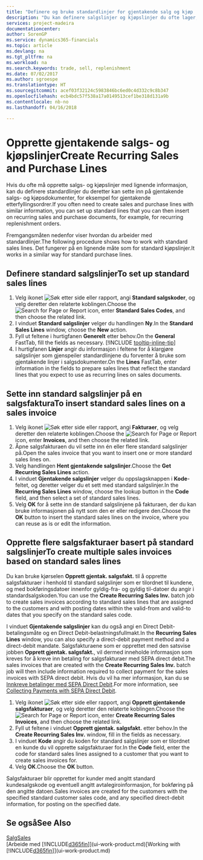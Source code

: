 ```yaml
---
title: "Definere og bruke standardlinjer for gjentakende salg og kjøp | Microsoft-dokumentasjon"
description: "Du kan definere salgslinjer og kjøpslinjer du ofte lager, og deretter sette dem inn i salgs- og kjøpsdokumenter for å fylle ut linjene raskt med standardinformasjon."
services: project-madeira
documentationcenter: 
author: SorenGP
ms.service: dynamics365-financials
ms.topic: article
ms.devlang: na
ms.tgt_pltfrm: na
ms.workload: na
ms.search.keywords: trade, sell, replenishment
ms.date: 07/02/2017
ms.author: sgroespe
ms.translationtype: HT
ms.sourcegitcommit: acef03f32124c5983846bc6ed0c4d332c9c8b347
ms.openlocfilehash: ecb4bdc57f538a17a0149513cef1be318d131a9b
ms.contentlocale: nb-no
ms.lasthandoff: 04/16/2018

---
```

# <a name="create-recurring-sales-and-purchase-lines"></a><span data-ttu-id="3253a-103">Opprette gjentakende salgs- og kjøpslinjer</span><span class="sxs-lookup"><span data-stu-id="3253a-103">Create Recurring Sales and Purchase Lines</span></span>
<span data-ttu-id="3253a-104">Hvis du ofte må opprette salgs- og kjøpslinjer med lignende informasjon, kan du definere standardlinjer du deretter kan sette inn på gjentakende salgs- og kjøpsdokumenter, for eksempel for gjentakende etterfyllingsordrer.</span><span class="sxs-lookup"><span data-stu-id="3253a-104">If you often need to create sales and purchase lines with similar information, you can set up standard lines that you can then insert on recurring sales and purchase documents, for example, for recurring replenishment orders.</span></span>  

<span data-ttu-id="3253a-105">Fremgangsmåten nedenfor viser hvordan du arbeider med standardlinjer.</span><span class="sxs-lookup"><span data-stu-id="3253a-105">The following procedure shows how to work with standard sales lines.</span></span> <span data-ttu-id="3253a-106">Det fungerer på en lignende måte som for standard kjøpslinjer.</span><span class="sxs-lookup"><span data-stu-id="3253a-106">It works in a similar way for standard purchase lines.</span></span>  

## <a name="to-set-up-standard-sales-lines"></a><span data-ttu-id="3253a-107">Definere standard salgslinjer</span><span class="sxs-lookup"><span data-stu-id="3253a-107">To set up standard sales lines</span></span>  
1. <span data-ttu-id="3253a-108">Velg ikonet ![Søk etter side eller rapport](media/ui-search/search_small.png "Søk etter side eller rapport"), angi **Standard salgskoder**, og velg deretter den relaterte koblingen.</span><span class="sxs-lookup"><span data-stu-id="3253a-108">Choose the ![Search for Page or Report](media/ui-search/search_small.png "Search for Page or Report icon") icon, enter **Standard Sales Codes**, and then choose the related link.</span></span>  
2. <span data-ttu-id="3253a-109">I vinduet **Standard salgslinjer** velger du handlingen **Ny**.</span><span class="sxs-lookup"><span data-stu-id="3253a-109">In the **Standard Sales Lines** window, choose the **New** action.</span></span>  
3. <span data-ttu-id="3253a-110">Fyll ut feltene i hurtigfanen **Generelt** etter behov.</span><span class="sxs-lookup"><span data-stu-id="3253a-110">On the **General** FastTab, fill the fields as necessary.</span></span> [!INCLUDE [tooltip-inline-tip](includes/tooltip-inline-tip_md.md)]  
4. <span data-ttu-id="3253a-111">I hurtigfanen **Linjer** angir du informasjon i feltene for å klargjøre salgslinjer som gjenspeiler standardlinjene du forventer å bruke som gjentakende linjer i salgsdokumenter.</span><span class="sxs-lookup"><span data-stu-id="3253a-111">On the **Lines** FastTab, enter information in the fields to prepare sales lines that reflect the standard lines that you expect to use as recurring lines on sales documents.</span></span>  

## <a name="to-insert-standard-sales-lines-on-a-sales-invoice"></a><span data-ttu-id="3253a-112">Sette inn standard salgslinjer på en salgsfaktura</span><span class="sxs-lookup"><span data-stu-id="3253a-112">To insert standard sales lines on a sales invoice</span></span>
1. <span data-ttu-id="3253a-113">Velg ikonet ![Søk etter side eller rapport](media/ui-search/search_small.png "Søk etter side eller rapport"), angi **Fakturaer**, og velg deretter den relaterte koblingen.</span><span class="sxs-lookup"><span data-stu-id="3253a-113">Choose the ![Search for Page or Report](media/ui-search/search_small.png "Search for Page or Report icon") icon, enter **Invoices**, and then choose the related link.</span></span>
2. <span data-ttu-id="3253a-114">Åpne salgsfakturaen du vil sette inn én eller flere standard salgslinjer på.</span><span class="sxs-lookup"><span data-stu-id="3253a-114">Open the sales invoice that you want to insert one or more standard sales lines on.</span></span>
3. <span data-ttu-id="3253a-115">Velg handlingen **Hent gjentakende salgslinjer**.</span><span class="sxs-lookup"><span data-stu-id="3253a-115">Choose the **Get Recurring Sales Lines** action.</span></span>
4. <span data-ttu-id="3253a-116">I vinduet **Gjentakende salgslinjer** velger du oppslagsknappen i **Kode**-feltet, og deretter velger du et sett med standard salgslinjer.</span><span class="sxs-lookup"><span data-stu-id="3253a-116">In the **Recurring Sales Lines** window, choose the lookup button in the **Code** field, and then select a set of standard sales lines.</span></span>
5. <span data-ttu-id="3253a-117">Velg **OK** for å sette inn de standard salgslinjene på fakturaen, der du kan bruke informasjonen på nytt som den er eller redigere den.</span><span class="sxs-lookup"><span data-stu-id="3253a-117">Choose the **OK** button to insert the standard sales lines on the invoice, where you can reuse as is or edit the information.</span></span>

## <a name="to-create-multiple-sales-invoices-based-on-standard-sales-lines"></a><span data-ttu-id="3253a-118">Opprette flere salgsfakturaer basert på standard salgslinjer</span><span class="sxs-lookup"><span data-stu-id="3253a-118">To create multiple sales invoices based on standard sales lines</span></span>
<span data-ttu-id="3253a-119">Du kan bruke kjørselen **Opprett gjentak. salgsfakt.** til å opprette salgsfakturaer i henhold til standard salgslinjer som er tilordnet til kundene, og med bokføringsdatoer innenfor gyldig-fra- og gyldig til-datoer du angir i standardsalgskoden.</span><span class="sxs-lookup"><span data-stu-id="3253a-119">You can use the **Create Recurring Sales Inv.** batch job to create sales invoices according to standard sales lines that are assigned to the customers and with posting dates within the valid-from and valid-to dates that you specify on the standard sales code.</span></span>

<span data-ttu-id="3253a-120">I vinduet **Gjentakende salgslinjer** kan du også angi en Direct Debit-betalingsmåte og en Direct Debit-belastningsfullmakt.</span><span class="sxs-lookup"><span data-stu-id="3253a-120">In the **Recurring Sales Lines** window, you can also specify a direct-debit payment method and a direct-debit mandate.</span></span> <span data-ttu-id="3253a-121">Salgsfakturaene som er opprettet med den satsvise jobben **Opprett gjentak. salgsfakt.**, vil dermed inneholde informasjon som kreves for å kreve inn betaling for salgsfakturaer med SEPA direct debit.</span><span class="sxs-lookup"><span data-stu-id="3253a-121">The sales invoices that are created with the **Create Recurring Sales Inv.** batch job will then include information required to collect payment for the sales invoices with SEPA direct debit.</span></span> <span data-ttu-id="3253a-122">Hvis du vil ha mer informasjon, kan du se [Innkreve betalinger med SEPA Direct Debit](finance-collect-payments-with-sepa-direct-debit.md).</span><span class="sxs-lookup"><span data-stu-id="3253a-122">For more information, see [Collecting Payments with SEPA Direct Debit](finance-collect-payments-with-sepa-direct-debit.md).</span></span>

1. <span data-ttu-id="3253a-123">Velg ikonet ![Søk etter side eller rapport](media/ui-search/search_small.png "Søk etter side eller rapport"), angi **Opprett gjentakende salgsfakturaer**, og velg deretter den relaterte koblingen.</span><span class="sxs-lookup"><span data-stu-id="3253a-123">Choose the ![Search for Page or Report](media/ui-search/search_small.png "Search for Page or Report icon") icon, enter **Create Recurring Sales Invoices**, and then choose the related link.</span></span>
2. <span data-ttu-id="3253a-124">Fyll ut feltene i vinduet **Opprett gjentak. salgsfakt.** etter behov.</span><span class="sxs-lookup"><span data-stu-id="3253a-124">In the **Create Recurring Sales Inv.** window, fill in the fields as necessary.</span></span>
3. <span data-ttu-id="3253a-125">I vinduet **Kode** angir du koden for standard salgslinjer som er tilordnet en kunde du vil opprette salgsfakturaer for.</span><span class="sxs-lookup"><span data-stu-id="3253a-125">In the **Code** field, enter the code for standard sales lines assigned to a customer that you want to create sales invoices for.</span></span>
4. <span data-ttu-id="3253a-126">Velg **OK**.</span><span class="sxs-lookup"><span data-stu-id="3253a-126">Choose the **OK** button.</span></span>

<span data-ttu-id="3253a-127">Salgsfakturaer blir opprettet for kunder med angitt standard kundesalgskode og eventuell angitt avtalegiroinformasjon, for bokføring på den angitte datoen.</span><span class="sxs-lookup"><span data-stu-id="3253a-127">Sales invoices are created for the customers with the specified standard customer sales code, and any specified direct-debit information, for posting on the specified date.</span></span>

## <a name="see-also"></a><span data-ttu-id="3253a-128">Se også</span><span class="sxs-lookup"><span data-stu-id="3253a-128">See Also</span></span>  
[<span data-ttu-id="3253a-129">Salg</span><span class="sxs-lookup"><span data-stu-id="3253a-129">Sales</span></span>](sales-manage-sales.md)  
<span data-ttu-id="3253a-130">[Arbeide med [!INCLUDE[d365fin](includes/d365fin_md.md)]](ui-work-product.md)</span><span class="sxs-lookup"><span data-stu-id="3253a-130">[Working with [!INCLUDE[d365fin](includes/d365fin_md.md)]](ui-work-product.md)</span></span>

